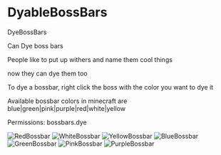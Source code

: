 # DyableBossBars
DyeBossBars

Can Dye boss bars

People like to put up withers and name them cool things

now they can dye them too

To dye a bossbar, right click the boss with the color you want to dye it

Available bossbar colors in minecraft are
blue|green|pink|purple|red|white|yellow

Permissions:
bossbars.dye


![RedBossbar](https://user-images.githubusercontent.com/45906780/175753129-fde06ab5-a937-4a7f-8e9c-06efef38f7df.png)
![WhiteBossbar](https://user-images.githubusercontent.com/45906780/175753132-a363b6a1-7005-40fb-9993-1572aca0e6e3.png)
![YellowBossbar](https://user-images.githubusercontent.com/45906780/175753133-628cd2c9-6fe6-4f53-944c-29c354a6d874.png)
![BlueBossbar](https://user-images.githubusercontent.com/45906780/175753134-af114276-022c-4a16-bd42-9b1a31f8ef21.png)
![GreenBossbar](https://user-images.githubusercontent.com/45906780/175753135-5669acf5-bf8e-4d14-845a-a17a9a25a70a.png)
![PinkBossbar](https://user-images.githubusercontent.com/45906780/175753136-664cb7fc-8d3a-4cc9-a3ea-ad761eb1650d.png)
![PurpleBossbar](https://user-images.githubusercontent.com/45906780/175753138-c54bec85-739c-4323-a588-4ca8a0742b97.png)
